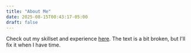 ```yaml
---
title: "About Me"
date: 2025-08-15T00:43:17-05:00
draft: false
---
```


Check out my skillset and experience [here](https://public.tableau.com/views/Resume_17552945729570/Resume?:showVizHome=no&:embed=true). The text is a bit broken, but I'll fix it when I have time.
